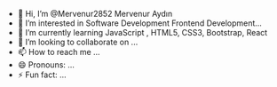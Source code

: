 - 👋 Hi, I’m @Mervenur2852 Mervenur Aydın 
- 👀 I’m interested in Software Development Frontend Development...
- 🌱 I’m currently learning  JavaScript , HTML5, CSS3, Bootstrap, React
- 💞️ I’m looking to collaborate on ...
- 📫 How to reach me ...
- 😄 Pronouns: ...
- ⚡ Fun fact: ...

<!---
Mervenur2852/Mervenur2852 is a ✨ special ✨ repository because its `README.md` (this file) appears on your GitHub profile.
You can click the Preview link to take a look at your changes.
--->
